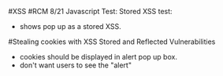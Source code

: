 #XSS
#RCM 8/21
Javascript Test:
Stored XSS test:
<script>alert('xss');</script>
- shows pop up as a stored XSS.

#Stealing cookies with XSS Stored and Reflected Vulnerabilities
<script>alert('document.cookie')</script>
- cookies should be displayed in alert pop up box.
- don't want users to see the "alert"
